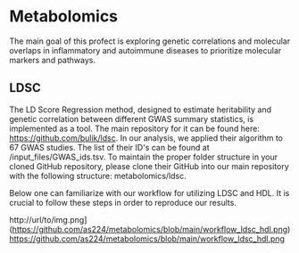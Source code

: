 # Metabolomics

The main goal of this profect is exploring genetic correlations and molecular overlaps in inflammatory and autoimmune diseases to prioritize molecular markers and pathways. 


## LDSC 
The LD Score Regression method, designed to estimate heritability and genetic correlation between different GWAS summary statistics, is implemented as a tool. The main repository for it can be found here: https://github.com/bulik/ldsc.
In our analysis, we applied their algorithm to 67 GWAS studies. The list of their ID's can be found at /input_files/GWAS_ids.tsv. To maintain the proper folder structure in your cloned GitHub repository, please clone their GitHub into our main repository with the following structure: metabolomics/ldsc.

Below one can familiarize with our workflow for utilizing LDSC and HDL. It is crucial to follow these steps in order to reproduce our results.

http://url/to/img.png](https://github.com/as224/metabolomics/blob/main/workflow_ldsc_hdl.png)https://github.com/as224/metabolomics/blob/main/workflow_ldsc_hdl.png

